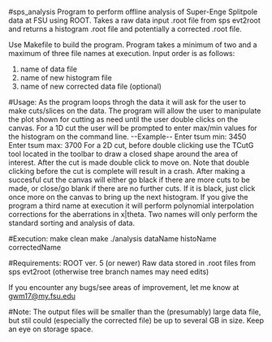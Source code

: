 #sps_analysis
Program to perform offline analysis of Super-Enge Splitpole data at FSU using ROOT. Takes a raw data input .root file from sps evt2root and returns a histogram .root file and potentially a corrected .root file.

Use Makefile to build the program. Program takes a minimum of two and a maximum of three file names at execution. Input order is as follows:
1. name of data file 
2. name of new histogram file
3. name of new corrected data file (optional)

#Usage: 
As the program loops throgh the data it will ask for the user to make cuts/slices on the data. The program will allow the user to manipulate the plot shown for cutting as need until the user double clicks on the canvas. For a 1D cut the user will be prompted to enter max/min values for the histogram on the command line. 
--Example-- 
Enter tsum min: 3450
Enter tsum max: 3700
For a 2D cut, before double clicking use the TCutG tool located in the toolbar to draw a closed shape around the area of interest. After the cut is made double click to move on. Note that double clicking before the cut is complete will result in a crash. After making a succesful cut the canvas will either go black if there are more cuts to be made, or close/go blank if there are no further cuts. If it is black, just click once more on the canvas to bring up the next histogram. 
If you give the program a third name at execution it will perform polynomial interpolation corrections for the aberrations in x|theta. Two names will only perform the standard sorting and analysis of data.

#Execution:
make clean
make
./analysis dataName histoName correctedName

#Requirements:
ROOT ver. 5 (or newer)
Raw data stored in .root files from sps evt2root (otherwise tree branch names may need edits)

If you encounter any bugs/see areas of improvement, let me know at gwm17@my.fsu.edu

#Note: The output files will be smaller than the (presumably) large data file, but stil could (especially the corrected file) be up to several GB in size. Keep an eye on storage space.
